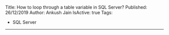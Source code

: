 Title: How to loop through a table variable in SQL Server?
Published: 26/12/2019
Author: Ankush Jain
IsActive: true
Tags:
  - SQL Server
---
